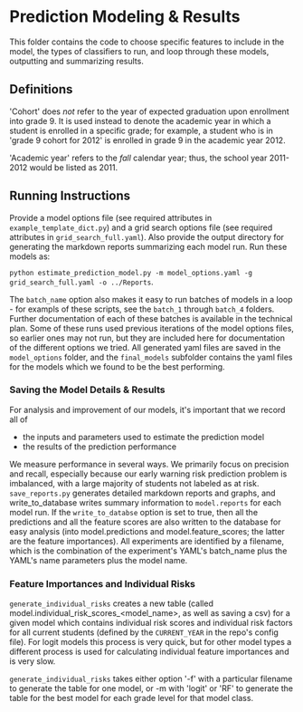 # Prediction Modeling & Results

This folder contains the code to choose specific features to include in the model, the types of classifiers to run, and loop through these models, outputting and summarizing results.

## Definitions

'Cohort' does _not_ refer to the year of expected graduation upon enrollment into grade 9. It is used instead to denote the academic year in which a student is enrolled in a specific grade; for example, a student who is in 'grade 9 cohort for 2012' is enrolled in grade 9 in the academic year 2012.

'Academic year' refers to the _fall_ calendar year; thus, the school year 2011-2012 would be listed as 2011.

## Running Instructions

Provide a model options file (see required attributes in `example_template_dict.py`) and a grid search options file (see required attributes in `grid_search_full.yaml`). Also provide the output directory for generating the markdown reports summarizing each model run. Run these models as:

`python estimate_prediction_model.py -m model_options.yaml -g grid_search_full.yaml -o ../Reports`.

The `batch_name` option also makes it easy to run batches of models in a loop - for exampls of these scripts, see the `batch_1` through `batch_4` folders. Further documentation of each of these batches is available in the technical plan. Some of these runs used previous iterations of the model options files, so earlier ones may not run, but they are included here for documentation of the different options we tried. All generated yaml files are saved in the `model_options` folder, and the `final_models` subfolder contains the yaml files for the models which we found to be the best performing.

### Saving the Model Details & Results

For analysis and improvement of our models, it's important that we record all of
* the inputs and parameters used to estimate the prediction model
* the results of the prediction performance

We measure performance in several ways. We primarily focus on precision and recall, especially because our early warning risk prediction problem is imbalanced, with a large majority of students not labeled as at risk.
`save_reports.py` generates detailed markdown reports and graphs, and write_to_database writes summary information to `model.reports` for each model run. If the `write_to_databse` option is set to true, then all the predictions and all the feature scores are also written to the database for easy analysis (into model.predictions and model.feature_scores; the latter are the feature importances). All experiments are identified by a filename, which is the combination of the experiment's YAML's batch_name plus the YAML's name parameters plus the model name.

### Feature Importances and Individual Risks

`generate_individual_risks` creates a new table (called model.individual_risk_scores_<model_name>, as well as saving a csv) for a given model which contains individual risk scores and individual risk factors for all current students (defined by the `CURRENT_YEAR` in the repo's config file). For logit models this process is very quick, but for other model types a different process is used for calculating individual feature importances and is very slow. 

`generate_individual_risks` takes either option '-f' with a particular filename to generate the table for one model, or -m with 'logit' or 'RF' to generate the table for the best model for each grade level for that model class.
